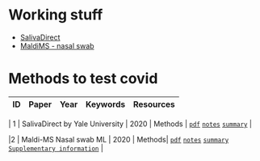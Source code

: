 # Working stuff
+  [SalivaDirect](#1)
+  [MaldiMS - nasal swab](#2)


# Methods to test covid

| ID | Paper | Year | Keywords | Resources |
|:-: | :---: | :--: | :------: | :-------: |

| <a name="1"></a>1 | SalivaDirect by Yale University | 2020 | Methods | [`pdf`](https://medrxiv.org/content/10.1101/2020.08.03.20167791v1.full.pdf) [`notes`](https://github.com/ReDevVerse/world_problems/tests/1.md) [`summary`]() |

|<a name="2"></a>2 | Maldi-MS Nasal swab ML | 2020 | Methods| [`pdf`](https://www.icloud.com/iclouddrive/0pSWc1No0V2k2t2MoKlE08KyQ#2) [`notes`](https://github.com/ReDevVerse/world_problems/tests/2.md) [`summary`](https://www.icloud.com/iclouddrive/0lOnpLGkZn5TVB2H8jN_T_LXQ#2e) [`Supplementary information`](https://www.nature.com/articles/s41587-020-0644-7#Sec14) |


<!-- | <a name="1"></a>1 | Name | year | key| [`pdf`]() [`notes`]() [`summary`]() [`code`]() | --> 
<!-- link - https://github.com/ReDevVerse/world_problems -->